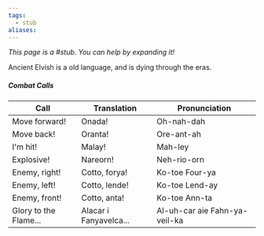 ```yaml
---
tags:
  - stub
aliases:
---
```


*This page is a #stub. You can help by expanding it!*

Ancient Elvish is a old language, and is dying through the eras. 

##### Combat Calls
| Call                  | Translation            | Pronunciation                 |
| --------------------- | ---------------------- | ----------------------------- |
| Move forward!         | Onada!                 | Oh-nah-dah                    |
| Move back!            | Oranta!                | Ore-ant-ah                    |
| I'm hit!              | Malay!                 | Mah-ley                       |
| Explosive!            | Nareorn!               | Neh-rio-orn                   |
| Enemy, right!         | Cotto, forya!          | Ko-toe Four-ya                |
| Enemy, left!          | Cotto, lende!          | Ko-toe Lend-ay                |
| Enemy, front!         | Cotto, anta!           | Ko-toe Ann-ta                 |
| Glory to the Flame... | Alacar i Fanyavelca... | Al-uh-car aie Fahn-ya-veil-ka |
